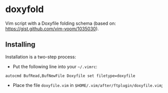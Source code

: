 # doxyfold

Vim script with a Doxyfile folding schema (based on: https://gist.github.com/vim-voom/1035030).

## Installing

Installation is a two-step process:

* Put the following line into your `~/.vimrc`:
```
autocmd BufRead,BufNewFile Doxyfile set filetype=doxyfile
```

* Place the file `doxyfile.vim` in `$HOME/.vim/after/ftplugin/doxyfile.vim`;

